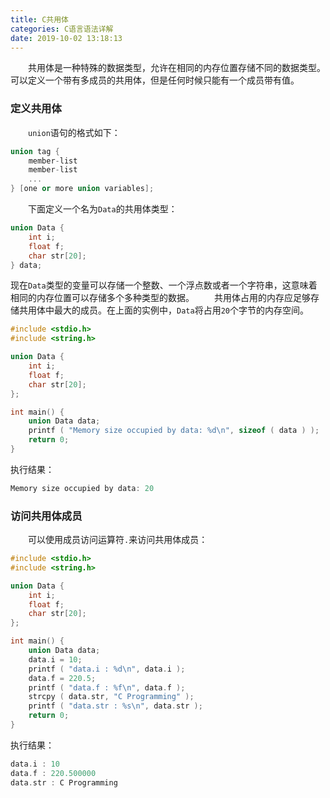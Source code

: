 ```yaml
---
title: C共用体
categories: C语言语法详解
date: 2019-10-02 13:18:13
---
```

&emsp;&emsp;共用体是一种特殊的数据类型，允许在相同的内存位置存储不同的数据类型。可以定义一个带有多成员的共用体，但是任何时候只能有一个成员带有值。<!--more-->

### 定义共用体

&emsp;&emsp;`union`语句的格式如下：

``` cpp
union tag {
    member-list
    member-list
    ...
} [one or more union variables];
```

&emsp;&emsp;下面定义一个名为`Data`的共用体类型：

``` cpp
union Data {
    int i;
    float f;
    char str[20];
} data;
```

现在`Data`类型的变量可以存储一个整数、一个浮点数或者一个字符串，这意味着相同的内存位置可以存储多个多种类型的数据。
&emsp;&emsp;共用体占用的内存应足够存储共用体中最大的成员。在上面的实例中，`Data`将占用`20`个字节的内存空间。

``` cpp
#include <stdio.h>
#include <string.h>

union Data {
    int i;
    float f;
    char str[20];
};

int main() {
    union Data data;
    printf ( "Memory size occupied by data: %d\n", sizeof ( data ) );
    return 0;
}
```

执行结果：

``` cpp
Memory size occupied by data: 20
```

### 访问共用体成员

&emsp;&emsp;可以使用成员访问运算符`.`来访问共用体成员：

``` cpp
#include <stdio.h>
#include <string.h>

union Data {
    int i;
    float f;
    char str[20];
};

int main() {
    union Data data;
    data.i = 10;
    printf ( "data.i : %d\n", data.i );
    data.f = 220.5;
    printf ( "data.f : %f\n", data.f );
    strcpy ( data.str, "C Programming" );
    printf ( "data.str : %s\n", data.str );
    return 0;
}
```

执行结果：

``` cpp
data.i : 10
data.f : 220.500000
data.str : C Programming
```